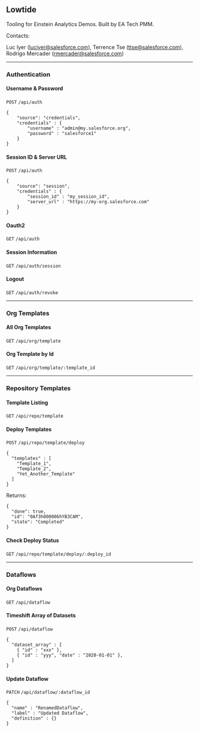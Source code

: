 ## Lowtide

Tooling for Einstein Analytics Demos. Built by EA Tech PMM.

Contacts:

Luc Iyer (luciyer@salesforce.com), Terrence Tse (ttse@salesforce.com), Rodrigo Mercader (rmercader@salesforce.com)

---

### Authentication

#### Username & Password

`POST` `/api/auth`

```
{
	"source": "credentials",
	"credentials" : {
		"username" : "admin@my.salesforce.org",
		"password" : "salesforce1"
	}
}
```

#### Session ID & Server URL

`POST` `/api/auth`

```
{
	"source": "session",
	"credentials" : {
		"session_id" : "my_session_id",
		"server_url" : "https://my-org.salesforce.com"
	}
}
```

#### Oauth2

`GET` `/api/auth`

#### Session Information

`GET` `/api/auth/session`

#### Logout

`GET` `/api/auth/revoke`

---

### Org Templates

#### All Org Templates

`GET` `/api/org/template`

#### Org Template by Id

`GET` `/api/org/template/:template_id`

---

### Repository Templates

#### Template Listing

`GET` `/api/repo/template`

#### Deploy Templates

`POST` `/api/repo/template/deploy`

```
{
  "templates" : [
    "Template_1",
    "Template_2",
    "Yet_Another_Template"
  ]
}
```

Returns:

```
{
  "done": true,
  "id": "0Af3h000006hYB3CAM",
  "state": "Completed"
}
```

#### Check Deploy Status

`GET` `/api/repo/template/deploy/:deploy_id`


---

### Dataflows

#### Org Dataflows

`GET` `/api/dataflow`

#### Timeshift Array of Datasets

`POST` `/api/dataflow`

```
{
  "dataset_array" : [
    { "id" : "xxx" },
    { "id" : "yyy", "date" : "2020-01-01" },
  ]
}
```

#### Update Dataflow

`PATCH` `/api/dataflow/:dataflow_id`

```
{
  "name" : "RenamedDataflow",
  "label" : "Updated Dataflow",
  "definition" : {}
}
```
